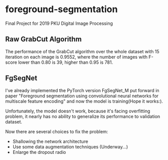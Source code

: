 # foreground-segmentation
Final Project for 2019 PKU Digital Image Processing

## Raw GrabCut Algorithm
The performance of the GrabCut algorithm over the whole dataset with 15 iteration on each image is 0.9552, where the number of images with F-score lower than 0.80 is 39, higher than 0.95 is 781.

## FgSegNet
I've already implemented the PyTorch version FgSegNet_M put forward in paper "Foreground segmentation using convolutional neural networks for multiscale feature encoding" and now the model is training(Hope it works:).

Unfortunately, the model doesn't work, because it's facing overfitting problem, it nearly has no ability to generalize its performance to validation dataset. 

Now there are several choices to fix the problem:

- Shallowing the network architecture
- Use some data augmentation techniques (Underway...)
- Enlarge the dropout radio
